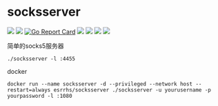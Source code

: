 # socksserver

[<img src="https://img.shields.io/github/license/esrrhs/socksserver">](https://github.com/esrrhs/socksserver)
[<img src="https://img.shields.io/github/languages/top/esrrhs/socksserver">](https://github.com/esrrhs/socksserver)
[![Go Report Card](https://goreportcard.com/badge/github.com/esrrhs/socksserver)](https://goreportcard.com/report/github.com/esrrhs/socksserver)
[<img src="https://img.shields.io/github/v/release/esrrhs/socksserver">](https://github.com/esrrhs/socksserver/releases)
[<img src="https://img.shields.io/github/downloads/esrrhs/socksserver/total">](https://github.com/esrrhs/socksserver/releases)
[<img src="https://img.shields.io/docker/pulls/esrrhs/socksserver">](https://hub.docker.com/repository/docker/esrrhs/socksserver)
[<img src="https://img.shields.io/github/actions/workflow/status/esrrhs/socksserver/go.yml?branch=master">](https://github.com/esrrhs/socksserver/actions)

简单的socks5服务器
```
./socksserver -l :4455
```
docker
```
docker run --name socksserver -d --privileged --network host --restart=always esrrhs/socksserver ./socksserver -u yourusername -p yourpassword -l :1080
```
